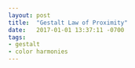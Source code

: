 ```yaml
---
layout: post
title:  "Gestalt Law of Proximity"
date:   2017-01-01 13:37:11 -0700
tags:
- gestalt
- color harmonies
---
```

